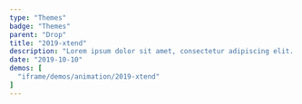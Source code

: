 ```yaml
---
type: "Themes"
badge: "Themes"
parent: "Drop"
title: "2019-xtend"
description: "Lorem ipsum dolor sit amet, consectetur adipiscing elit. Nunc tempus laoreet leo sit amet iaculis."
date: "2019-10-10"
demos: [
  "iframe/demos/animation/2019-xtend"
]
---
```

